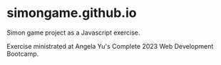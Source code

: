 # simongame.github.io
Simon game project as a Javascript exercise.

Exercise ministrated at Angela Yu's Complete 2023 Web Development Bootcamp.
